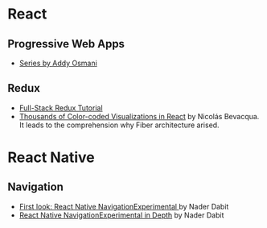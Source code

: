 # React
## Progressive Web Apps
- [Series by Addy Osmani](https://addyosmani.com/blog/progressive-web-apps-with-react/)
## Redux
 - [Full-Stack Redux Tutorial](https://teropa.info/blog/2015/09/10/full-stack-redux-tutorial.html)
 - [Thousands of Color-coded Visualizations in React](https://ponyfoo.com/articles/color-coded-visualizations-react) by Nicolás Bevacqua.  
 It leads to the comprehension why Fiber architecture arised.

 # React Native
 ## Navigation
 - [First look: React Native NavigationExperimental ](https://medium.com/react-native-training/first-look-react-native-navigator-experimental-9a7cf39a615b#.cqxlre7tf) by Nader Dabit
 - [React Native NavigationExperimental in Depth]() by Nader Dabit